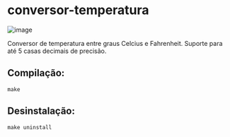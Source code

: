 # conversor-temperatura

![image](https://get.pxhere.com/photo/water-blue-temperature-degrees-atmosphere-of-earth-pool-thermometer-1218978.jpg)

Conversor de temperatura entre graus Celcius e Fahrenheit. Suporte para até 5 casas decimais de precisão.

## Compilação:

`make`

## Desinstalação:

`make uninstall`
